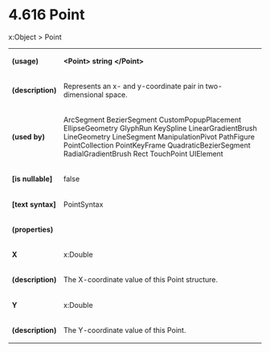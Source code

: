 <html dir="LTR" xmlns:mshelp="http://msdn.microsoft.com/mshelp" xmlns:ddue="http://ddue.schemas.microsoft.com/authoring/2003/5" xmlns:xlink="http://www.w3.org/1999/xlink" xmlns:tool="http://www.microsoft.com/tooltip"><body><input type="hidden" id="userDataCache" class="userDataStyle"><input type="hidden" id="hiddenScrollOffset"><img id="dropDownImage" style="display:none; height:0; width:0;" src="../local/drpdown.gif"><img id="dropDownHoverImage" style="display:none; height:0; width:0;" src="../local/drpdown_orange.gif"><img id="collapseImage" style="display:none; height:0; width:0;" src="../local/collapse.gif"><img id="expandImage" style="display:none; height:0; width:0;" src="../local/exp.gif"><img id="collapseAllImage" style="display:none; height:0; width:0;" src="../local/collall.gif"><img id="expandAllImage" style="display:none; height:0; width:0;" src="../local/expall.gif"><img id="copyImage" style="display:none; height:0; width:0;" src="../local/copycode.gif"><img id="copyHoverImage" style="display:none; height:0; width:0;" src="../local/copycodeHighlight.gif"><div id="header"><h1 class="heading">4.616 Point</h1></div><div id="mainSection"><div id="mainBody"><div id="allHistory" class="saveHistory" onsave="saveAll()" onload="loadAll()"></div>
				<p xmlns:wsd="http://wsdev.schemas.microsoft.com/authoring/2008/2" xmlns:msxsl="urn:schemas-microsoft-com:xslt" xmlns:script="urn:script" xmlns:build="urn:build">
				</p>
			<div id="sectionSection0" class="section" name="collapseableSection"><content xmlns="http://ddue.schemas.microsoft.com/authoring/2003/5" xmlns:wsd="http://wsdev.schemas.microsoft.com/authoring/2008/2" xmlns:msxsl="urn:schemas-microsoft-com:xslt" xmlns:script="urn:script" xmlns:build="urn:build">
				</content></div><div id="sectionSection1" class="section" name="collapseableSection"><content xmlns="http://ddue.schemas.microsoft.com/authoring/2003/5" xmlns:wsd="http://wsdev.schemas.microsoft.com/authoring/2008/2" xmlns:msxsl="urn:schemas-microsoft-com:xslt" xmlns:script="urn:script" xmlns:build="urn:build">
					<p xmlns="">
						<mshelp:link keywords="ede4c53c-28c9-420a-b2bb-74ad1d6320fd" tabindex="0">x:Object</mshelp:link> &gt; Point</p>
					<p xmlns=""><b></b></p><table class="ProtocolAuthoredTable" xmlns=""><tr>
								<td>
									<p>
										<b>(usage)</b>
									</p>
								</td>
								<td>
									<p>
										<b>&lt;Point&gt; string &lt;/Point&gt;</b>
									</p>
								</td>
							</tr><tr>
							<td>
								<p>
									<b>(description)</b>
								</p>
							</td>
							<td>
								<p>Represents an x- and y-coordinate pair in two-dimensional space.</p>
							</td>
						</tr><tr>
							<td>
								<p>
									<b>(used by)</b>
								</p>
							</td>
							<td>
								<p>
									<mshelp:link keywords="432ea1de-06d1-4106-9848-e82d75ae4a2e" tabindex="0">ArcSegment</mshelp:link> <mshelp:link keywords="d0c09d1f-efe8-4c52-be6e-8358ff010c52" tabindex="0">BezierSegment</mshelp:link> <mshelp:link keywords="a9601949-1c6e-4ff9-8a98-4c07abc0d887" tabindex="0">CustomPopupPlacement</mshelp:link> <mshelp:link keywords="3ec0329e-fd5a-4e9b-94f9-a003868caa2d" tabindex="0">EllipseGeometry</mshelp:link> <mshelp:link keywords="b2cd7292-a265-4d19-b157-4867c5b87872" tabindex="0">GlyphRun</mshelp:link> <mshelp:link keywords="130f1c50-5f85-452d-85e5-5d1a78c835d2" tabindex="0">KeySpline</mshelp:link> <mshelp:link keywords="9c9609e6-f366-4715-9c61-92636d3b030a" tabindex="0">LinearGradientBrush</mshelp:link> <mshelp:link keywords="fd5190af-225a-4337-aa79-7de2afde4141" tabindex="0">LineGeometry</mshelp:link> <mshelp:link keywords="c6e29b88-490d-4f2a-9cea-375d8b8be8f5" tabindex="0">LineSegment</mshelp:link> <mshelp:link keywords="d7424151-d388-49b2-81ca-12e818cccf38" tabindex="0">ManipulationPivot</mshelp:link> <mshelp:link keywords="8ad5086a-4f79-426e-88b1-783004bc91d9" tabindex="0">PathFigure</mshelp:link> <mshelp:link keywords="1a2d55cb-0e01-4d53-805b-9dc4e7f069ea" tabindex="0">PointCollection</mshelp:link> <mshelp:link keywords="5e45581a-2751-445e-8bd0-1f8cbef49a10" tabindex="0">PointKeyFrame</mshelp:link> <mshelp:link keywords="993ea273-1c70-49c0-b8b2-1c87ed294bf4" tabindex="0">QuadraticBezierSegment</mshelp:link> <mshelp:link keywords="a42f4524-4eee-4682-81b7-079575925124" tabindex="0">RadialGradientBrush</mshelp:link> <mshelp:link keywords="c71fb975-678c-4929-af02-d34fa6fb4889" tabindex="0">Rect</mshelp:link> <mshelp:link keywords="4623ec6c-61ae-445a-9b17-3846208769f9" tabindex="0">TouchPoint</mshelp:link> <mshelp:link keywords="85f0d550-3bad-4102-8d34-f13f46f65e31" tabindex="0">UIElement</mshelp:link></p>
							</td>
						</tr><tr>
							<td>
								<p>
									<b>[is nullable]</b>
								</p>
							</td>
							<td>
								<p>false</p>
							</td>
						</tr><tr>
							<td>
								<p>
									<b>[text syntax]</b>
								</p>
							</td>
							<td>
								<p>
									<mshelp:link keywords="bad4a25d-d0b0-4a0d-9e94-b019419eefc2" tabindex="0">PointSyntax</mshelp:link>
								</p>
							</td>
						</tr><tr>
							<td>
								<p>
									<b>(properties)</b>
								</p>
							</td>
							<td>
							</td>
						</tr><tr>
							<td>
								<p>
									<b>X</b>
								</p>
							</td>
							<td>
								<p>
									<mshelp:link keywords="28373470-759c-4ac0-82a3-35fbe1d6b769" tabindex="0">x:Double</mshelp:link>
								</p>
							</td>
						</tr><tr>
							<td>
								<p>
									<b>(description)</b>
								</p>
							</td>
							<td>
								<p>The X-coordinate value of this Point structure.</p>
							</td>
						</tr><tr>
							<td>
								<p>
									<b>Y</b>
								</p>
							</td>
							<td>
								<p>
									<mshelp:link keywords="28373470-759c-4ac0-82a3-35fbe1d6b769" tabindex="0">x:Double</mshelp:link>
								</p>
							</td>
						</tr><tr>
							<td>
								<p>
									<b>(description)</b>
								</p>
							</td>
							<td>
								<p>The Y-coordinate value of this Point.</p>
							</td>
						</tr></table>
				</content></div><!--[if gte IE 5]>
			<tool:tip element="languageFilterToolTip" avoidmouse="false"/>
		<![endif]--></div><a name="feedback"></a><span></span></div></body></html>